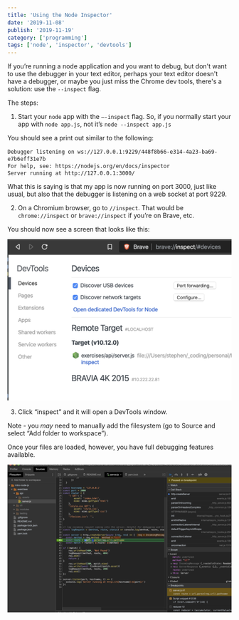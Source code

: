```yaml
---
title: 'Using the Node Inspector'
date: '2019-11-08'
publish: '2019-11-19'
category: ['programming']
tags: ['node', 'inspector', 'devtools']
---
```


If you’re running a node application and you want to debug, but don't want to use the debugger in your text editor, perhaps your text editor doesn't have a debugger, or maybe you just miss the Chrome dev tools, there's a solution: use the `--inspect` flag.

The steps:

1. Start your `node` app with the `—-inspect` flag. So, if you normally start your app with `node app.js`, not it’s `node --inspect app.js`

You should see a print out similar to the following:

```shell
Debugger listening on ws://127.0.0.1:9229/448f8b66-e314-4a23-ba69-e7b6eff31e7b
For help, see: https://nodejs.org/en/docs/inspector
Server running at http://127.0.0.1:3000/
```

What this is saying is that my app is now running on port 3000, just like usual, but also that the debugger is listening on a web socket at port 9229.

2. On a Chromium browser, go to `//inspect`. That would be `chrome://inspect` or `brave://inspect` if you’re on Brave, etc.

You should now see a screen that looks like this:

![](./inspect-page.png)

3. Click “inspect” and it will open a DevTools window.

Note - you _may_ need to manually add the filesystem (go to Source and select “Add folder to workspace”).

Once your files are loaded, however, you have full debugging features available.

![](devtools.png)
